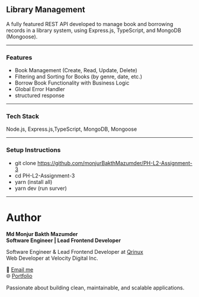 ## Library Management

A fully featured REST API developed to manage book and borrowing records in a library system, using Express.js, TypeScript, and MongoDB (Mongoose).

---

### Features

- Book Management (Create, Read, Update, Delete)
- Filtering and Sorting for Books (by genre, date, etc.)
- Borrow Book Functionality with Business Logic
- Global Error Handler
- structured response

---

### Tech Stack

Node.js, Express.js,TypeScript, MongoDB, Mongoose

---

### Setup Instructions

- git clone https://github.com/monjurBakthMazumder/PH-L2-Assignment-3
- cd PH-L2-Assignment-3
- yarn (install all)
- yarn dev (run surver)

---
###

# Author

**Md Monjur Bakth Mazumder**   
**Software Engineer | Lead Frontend Developer**

Software Engineer & Lead Frontend Developer at [Qrinux](https://www.qrinux.com/)  
Web Developer at Velocity Digital Inc.  


📧 [Email me](mailto:md.monjurmbm2001@gmail.com)  
🌐 [Portfolio](https://mdmonjurbakthmazumder.netlify.app)

Passionate about building clean, maintainable, and scalable applications.


